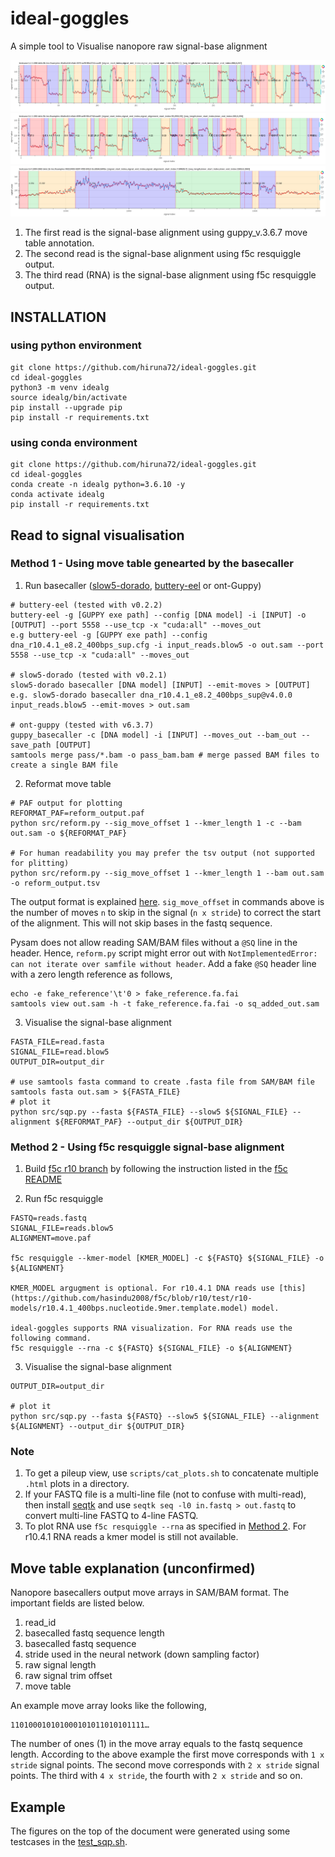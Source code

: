 # ideal-goggles

A simple tool to Visualise nanopore raw signal-base alignment

![image](docs/figures/testcase-1.1.png)
![image](docs/figures/testcase-3.1.png)
![image](docs/figures/testcase-3.4.png)

1. The first read is the signal-base alignment using guppy_v.3.6.7 move table annotation.
2. The second read is the signal-base alignment using f5c resquiggle output.
3. The third read (RNA) is the signal-base alignment using f5c resquiggle output.

## INSTALLATION

### using python environment
````
git clone https://github.com/hiruna72/ideal-goggles.git
cd ideal-goggles
python3 -m venv idealg
source idealg/bin/activate
pip install --upgrade pip
pip install -r requirements.txt
````
### using conda environment
````
git clone https://github.com/hiruna72/ideal-goggles.git
cd ideal-goggles
conda create -n idealg python=3.6.10 -y
conda activate idealg
pip install -r requirements.txt
````

## Read to signal visualisation
### Method 1 - Using move table genearted by the basecaller
1. Run basecaller ([slow5-dorado](https://github.com/hiruna72/slow5-dorado), [buttery-eel](https://github.com/Psy-Fer/buttery-eel) or ont-Guppy)
```
# buttery-eel (tested with v0.2.2)
buttery-eel -g [GUPPY exe path] --config [DNA model] -i [INPUT] -o [OUTPUT] --port 5558 --use_tcp -x "cuda:all" --moves_out
e.g buttery-eel -g [GUPPY exe path] --config dna_r10.4.1_e8.2_400bps_sup.cfg -i input_reads.blow5 -o out.sam --port 5558 --use_tcp -x "cuda:all" --moves_out 

# slow5-dorado (tested with v0.2.1)
slow5-dorado basecaller [DNA model] [INPUT] --emit-moves > [OUTPUT]
e.g. slow5-dorado basecaller dna_r10.4.1_e8.2_400bps_sup@v4.0.0 input_reads.blow5 --emit-moves > out.sam

# ont-guppy (tested with v6.3.7)
guppy_basecaller -c [DNA model] -i [INPUT] --moves_out --bam_out --save_path [OUTPUT]
samtools merge pass/*.bam -o pass_bam.bam # merge passed BAM files to create a single BAM file
```

2. Reformat move table 
```
# PAF output for plotting
REFORMAT_PAF=reform_output.paf
python src/reform.py --sig_move_offset 1 --kmer_length 1 -c --bam out.sam -o ${REFORMAT_PAF}

# For human readability you may prefer the tsv output (not supported for plitting)
python src/reform.py --sig_move_offset 1 --kmer_length 1 --bam out.sam -o reform_output.tsv
```

The output format is explained [here](https://hasindu2008.github.io/f5c/docs/output#resquiggle). `sig_move_offset` in commands above is the number of moves `n` to skip in the signal (`n x stride`) to correct the start of the alignment. This will not skip bases in the fastq sequence.

Pysam does not allow reading SAM/BAM files without a `@SQ` line in the header.
Hence, `reform.py` script might error out with `NotImplementedError: can not iterate over samfile without header`.
Add a fake `@SQ` header line with a zero length reference as follows,

```
echo -e fake_reference'\t'0 > fake_reference.fa.fai
samtools view out.sam -h -t fake_reference.fa.fai -o sq_added_out.sam
```

3. Visualise the signal-base alignment
````
FASTA_FILE=read.fasta
SIGNAL_FILE=read.blow5
OUTPUT_DIR=output_dir

# use samtools fasta command to create .fasta file from SAM/BAM file
samtools fasta out.sam > ${FASTA_FILE}
# plot it
python src/sqp.py --fasta ${FASTA_FILE} --slow5 ${SIGNAL_FILE} --alignment ${REFORMAT_PAF} --output_dir ${OUTPUT_DIR}
````

### Method 2 - Using f5c resquiggle signal-base alignment
1. Build [f5c r10 branch](https://github.com/hasindu2008/f5c/tree/r10) by following the instruction listed in the [f5c README](https://github.com/hasindu2008/f5c/blob/r10/README.md)

2. Run f5c resquiggle
```
FASTQ=reads.fastq
SIGNAL_FILE=reads.blow5
ALIGNMENT=move.paf

f5c resquiggle --kmer-model [KMER_MODEL] -c ${FASTQ} ${SIGNAL_FILE} -o ${ALIGNMENT}

KMER_MODEL argugment is optional. For r10.4.1 DNA reads use [this](https://github.com/hasindu2008/f5c/blob/r10/test/r10-models/r10.4.1_400bps.nucleotide.9mer.template.model) model.

ideal-goggles supports RNA visualization. For RNA reads use the following command.
f5c resquiggle --rna -c ${FASTQ} ${SIGNAL_FILE} -o ${ALIGNMENT}
```
3. Visualise the signal-base alignment
````
OUTPUT_DIR=output_dir

# plot it
python src/sqp.py --fasta ${FASTQ} --slow5 ${SIGNAL_FILE} --alignment ${ALIGNMENT} --output_dir ${OUTPUT_DIR}
````


### Note
1. To get a pileup view, use `scripts/cat_plots.sh` to concatenate multiple `.html` plots in a directory.
2. If your FASTQ file is a multi-line file (not to confuse with multi-read), then install [seqtk](https://github.com/lh3/seqtk) and use `seqtk seq -l0 in.fastq > out.fastq`  to convert multi-line FASTQ to 4-line FASTQ.
3. To plot RNA use `f5c resquiggle --rna` as specified in [Method 2](#method-2---using-f5c-resquiggle-signal-base-alignment). For r10.4.1 RNA reads a kmer model is still not available.


## Move table explanation (unconfirmed)
Nanopore basecallers output move arrays in SAM/BAM format. The important fields are listed below.
1. read_id
2. basecalled fastq sequence length
3. basecalled fastq sequence
4. stride used in the neural network (down sampling factor)
5. raw signal length
6. raw signal trim offset
7. move table

An example move array looks like the following,
```
110100010101000101011010101111…
```
The number of ones (1) in the move array equals to the fastq sequence length. 
According to the above example the first move corresponds with `1 x stride` signal points. 
The second move corresponds with `2 x stride` signal points. The third with `4 x stride`, the fourth with `2 x stride` and so on.


## Example
The figures on the top of the document were generated using some testcases in the [test_sqp.sh](test/test_sqp.sh).
